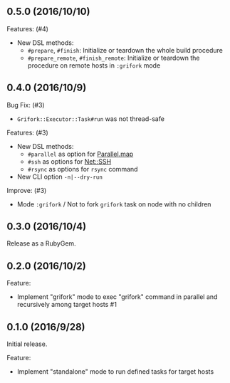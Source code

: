## 0.5.0 (2016/10/10)

Features: (#4)

- New DSL methods:
  - `#prepare`, `#finish`: Initialize or teardown the whole build procedure
  - `#prepare_remote`, `#finish_remote`: Initialize or teardown the procedure on
    remote hosts in `:grifork` mode

## 0.4.0 (2016/10/9)

Bug Fix: (#3)

- `Grifork::Executor::Task#run` was not thread-safe

Features: (#3)

- New DSL methods:
  - `#parallel` as option for [Parallel.map](https://github.com/grosser/parallel)
  - `#ssh` as options for [Net::SSH](https://github.com/net-ssh/net-ssh)
  - `#rsync` as options for `rsync` command
- New CLI option `-n|--dry-run`

Improve: (#3)

- Mode `:grifork` / Not to fork `grifork` task on node with no children

## 0.3.0 (2016/10/4)

Release as a RubyGem.

## 0.2.0 (2016/10/2)

Feature:

- Implement "grifork" mode to exec "grifork" command in parallel and recursively
  among target hosts #1

## 0.1.0 (2016/9/28)

Initial release.

Feature:

- Implement "standalone" mode to run defined tasks for target hosts
